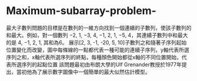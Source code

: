 # Maximum-subarray-problem-
最大子數列問題的目標是在數列的一維方向找到一個連續的子數列，使該子數列的和最大。例如，對一個數列 −2, 1, −3, 4, −1, 2, 1, −5, 4，其連續子數列中和最大的是 4, −1, 2, 1, 其和為6。  展示[2, 3, -1, -20, 5, 10]子數列之和隨著子序列起始位置變化而改變，圖中每條線的一點都代表一種可能的連續子序列，y軸代表所選序列之和，x軸代表所選序列的終點，每種顏色開始都從x軸的不同位置開始，代表所選序列的起點位置 該問題最初由布朗大學的Ulf Grenander教授於1977年提出，當初他為了展示數字圖像中一個簡單的最大似然估計模型。
